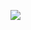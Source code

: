 <a href="https://juncture-digital.org"><img src="https://juncture-digital.org/images/ve-button.png"></a>

<param ve-config
title="How to Read an Herbarium Specimen"
author="Maura C. Flannery"
banner=https://https://upload.wikimedia.org/wikipedia/commons/thumb/a/a5/Solanum_cheesmaniae_herbarium_sheet_Charles_Darwin_Chatham_Island_Galapagos_Sept_1835.jpg"layout=vertical">

